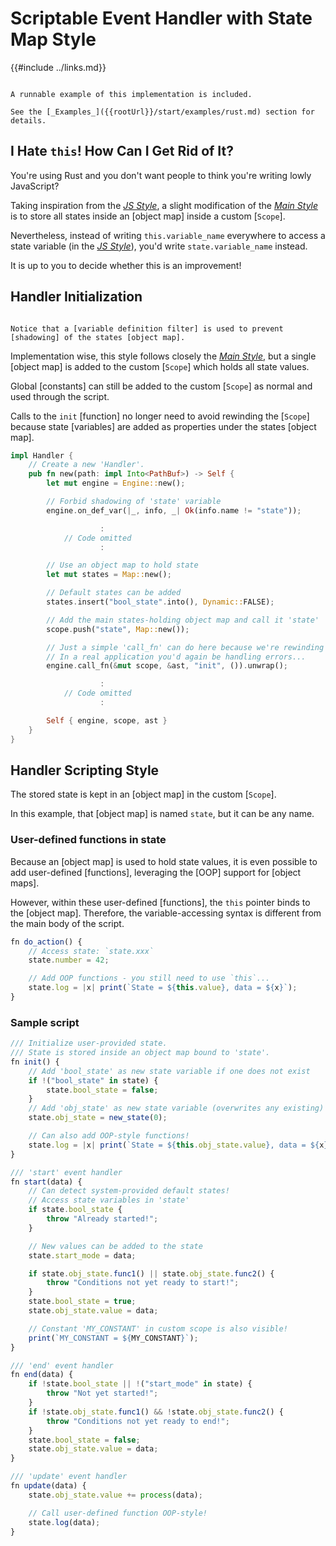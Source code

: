 Scriptable Event Handler with State<br/>Map Style
=================================================

{{#include ../links.md}}


```admonish example

A runnable example of this implementation is included.

See the [_Examples_]({{rootUrl}}/start/examples/rust.md) section for details.
```


I Hate `this`!  How Can I Get Rid of It?
----------------------------------------

You're using Rust and you don't want people to think you're writing lowly JavaScript?

Taking inspiration from the [_JS Style_](events-2.md), a slight modification of the
[_Main Style_](events-1.md) is to store all states inside an [object map] inside a custom [`Scope`].

Nevertheless, instead of writing `this.variable_name` everywhere to access a state variable
(in the [_JS Style_](events-2.md)), you'd write `state.variable_name` instead.

It is up to you to decide whether this is an improvement!


Handler Initialization
----------------------

```admonish note.side "No shadowing 'state'"

Notice that a [variable definition filter] is used to prevent [shadowing] of the states [object map].
```

Implementation wise, this style follows closely the [_Main Style_](events-1.md), but a single
[object map] is added to the custom [`Scope`] which holds all state values.

Global [constants] can still be added to the custom [`Scope`] as normal and used through the script.

Calls to the `init` [function] no longer need to avoid rewinding the [`Scope`] because state
[variables] are added as properties under the states [object map].

```rust
impl Handler {
    // Create a new 'Handler'.
    pub fn new(path: impl Into<PathBuf>) -> Self {
        let mut engine = Engine::new();

        // Forbid shadowing of 'state' variable
        engine.on_def_var(|_, info, _| Ok(info.name != "state"));

                    :
            // Code omitted
                    :

        // Use an object map to hold state
        let mut states = Map::new();

        // Default states can be added
        states.insert("bool_state".into(), Dynamic::FALSE);

        // Add the main states-holding object map and call it 'state'
        scope.push("state", Map::new());

        // Just a simple 'call_fn' can do here because we're rewinding the 'Scope'
        // In a real application you'd again be handling errors...
        engine.call_fn(&mut scope, &ast, "init", ()).unwrap();

                    :
            // Code omitted
                    :

        Self { engine, scope, ast }
    }
}
```


Handler Scripting Style
-----------------------

The stored state is kept in an [object map] in the custom [`Scope`].

In this example, that [object map] is named `state`, but it can be any name.

### User-defined functions in state

Because an [object map] is used to hold state values, it is even possible to add user-defined
[functions], leveraging the [OOP] support for [object maps].

However, within these user-defined [functions], the `this` pointer binds to the [object map].
Therefore, the variable-accessing syntax is different from the main body of the script.

```js
fn do_action() {
    // Access state: `state.xxx`
    state.number = 42;

    // Add OOP functions - you still need to use `this`...
    state.log = |x| print(`State = ${this.value}, data = ${x}`);
}
```

### Sample script

```js
/// Initialize user-provided state.
/// State is stored inside an object map bound to 'state'.
fn init() {
    // Add 'bool_state' as new state variable if one does not exist
    if !("bool_state" in state) {
        state.bool_state = false;
    }
    // Add 'obj_state' as new state variable (overwrites any existing)
    state.obj_state = new_state(0);

    // Can also add OOP-style functions!
    state.log = |x| print(`State = ${this.obj_state.value}, data = ${x}`);
}

/// 'start' event handler
fn start(data) {
    // Can detect system-provided default states!
    // Access state variables in 'state'
    if state.bool_state {
        throw "Already started!";
    }

    // New values can be added to the state
    state.start_mode = data;

    if state.obj_state.func1() || state.obj_state.func2() {
        throw "Conditions not yet ready to start!";
    }
    state.bool_state = true;
    state.obj_state.value = data;

    // Constant 'MY_CONSTANT' in custom scope is also visible!
    print(`MY_CONSTANT = ${MY_CONSTANT}`);
}

/// 'end' event handler
fn end(data) {
    if !state.bool_state || !("start_mode" in state) {
        throw "Not yet started!";
    }
    if !state.obj_state.func1() && !state.obj_state.func2() {
        throw "Conditions not yet ready to end!";
    }
    state.bool_state = false;
    state.obj_state.value = data;
}

/// 'update' event handler
fn update(data) {
    state.obj_state.value += process(data);

    // Call user-defined function OOP-style!
    state.log(data);
}
```
